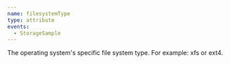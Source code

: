 ```yaml
---
name: filesystemType
type: attribute
events:
  - StorageSample
---
```


The operating system's specific file system type. For example: xfs or ext4.